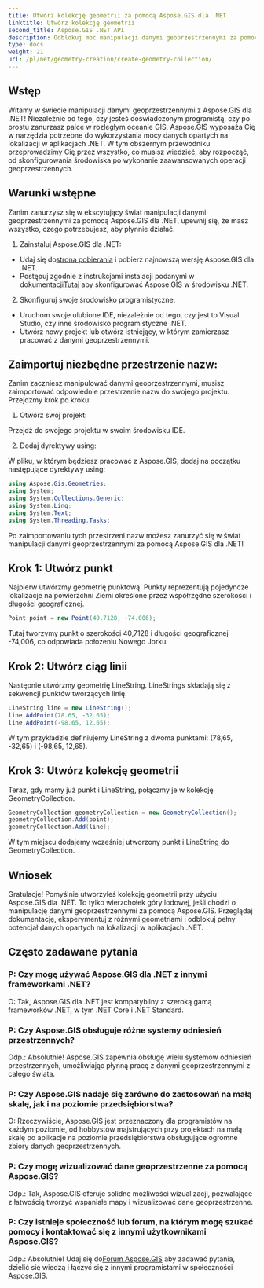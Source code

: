 ```yaml
---
title: Utwórz kolekcję geometrii za pomocą Aspose.GIS dla .NET
linktitle: Utwórz kolekcję geometrii
second_title: Aspose.GIS .NET API
description: Odblokuj moc manipulacji danymi geoprzestrzennymi za pomocą Aspose.GIS dla .NET. Bezproblemowo twórz, wizualizuj i analizuj dane oparte na lokalizacji w aplikacjach .NET.
type: docs
weight: 21
url: /pl/net/geometry-creation/create-geometry-collection/
---
```


## Wstęp

Witamy w świecie manipulacji danymi geoprzestrzennymi z Aspose.GIS dla .NET! Niezależnie od tego, czy jesteś doświadczonym programistą, czy po prostu zanurzasz palce w rozległym oceanie GIS, Aspose.GIS wyposaża Cię w narzędzia potrzebne do wykorzystania mocy danych opartych na lokalizacji w aplikacjach .NET. W tym obszernym przewodniku przeprowadzimy Cię przez wszystko, co musisz wiedzieć, aby rozpocząć, od skonfigurowania środowiska po wykonanie zaawansowanych operacji geoprzestrzennych.

## Warunki wstępne

Zanim zanurzysz się w ekscytujący świat manipulacji danymi geoprzestrzennymi za pomocą Aspose.GIS dla .NET, upewnij się, że masz wszystko, czego potrzebujesz, aby płynnie działać.

1. Zainstaluj Aspose.GIS dla .NET:

- Udaj się do[strona pobierania](https://releases.aspose.com/gis/net/) i pobierz najnowszą wersję Aspose.GIS dla .NET.
-  Postępuj zgodnie z instrukcjami instalacji podanymi w dokumentacji[Tutaj](https://reference.aspose.com/gis/net/) aby skonfigurować Aspose.GIS w środowisku .NET.

2. Skonfiguruj swoje środowisko programistyczne:

- Uruchom swoje ulubione IDE, niezależnie od tego, czy jest to Visual Studio, czy inne środowisko programistyczne .NET.
- Utwórz nowy projekt lub otwórz istniejący, w którym zamierzasz pracować z danymi geoprzestrzennymi.

## Zaimportuj niezbędne przestrzenie nazw:

Zanim zaczniesz manipulować danymi geoprzestrzennymi, musisz zaimportować odpowiednie przestrzenie nazw do swojego projektu. Przejdźmy krok po kroku:

1. Otwórz swój projekt:

Przejdź do swojego projektu w swoim środowisku IDE.

2. Dodaj dyrektywy using:

W pliku, w którym będziesz pracować z Aspose.GIS, dodaj na początku następujące dyrektywy using:

```csharp
using Aspose.Gis.Geometries;
using System;
using System.Collections.Generic;
using System.Linq;
using System.Text;
using System.Threading.Tasks;
```

Po zaimportowaniu tych przestrzeni nazw możesz zanurzyć się w świat manipulacji danymi geoprzestrzennymi za pomocą Aspose.GIS dla .NET!


## Krok 1: Utwórz punkt

Najpierw utwórzmy geometrię punktową. Punkty reprezentują pojedyncze lokalizacje na powierzchni Ziemi określone przez współrzędne szerokości i długości geograficznej.

```csharp
Point point = new Point(40.7128, -74.006);
```

Tutaj tworzymy punkt o szerokości 40,7128 i długości geograficznej -74,006, co odpowiada położeniu Nowego Jorku.

## Krok 2: Utwórz ciąg linii

Następnie utwórzmy geometrię LineString. LineStrings składają się z sekwencji punktów tworzących linię.

```csharp
LineString line = new LineString();
line.AddPoint(78.65, -32.65);
line.AddPoint(-98.65, 12.65);
```

W tym przykładzie definiujemy LineString z dwoma punktami: (78,65, -32,65) i (-98,65, 12,65).

## Krok 3: Utwórz kolekcję geometrii

Teraz, gdy mamy już punkt i LineString, połączmy je w kolekcję GeometryCollection.

```csharp
GeometryCollection geometryCollection = new GeometryCollection();
geometryCollection.Add(point);
geometryCollection.Add(line);
```

W tym miejscu dodajemy wcześniej utworzony punkt i LineString do GeometryCollection.

## Wniosek

Gratulacje! Pomyślnie utworzyłeś kolekcję geometrii przy użyciu Aspose.GIS dla .NET. To tylko wierzchołek góry lodowej, jeśli chodzi o manipulację danymi geoprzestrzennymi za pomocą Aspose.GIS. Przeglądaj dokumentację, eksperymentuj z różnymi geometriami i odblokuj pełny potencjał danych opartych na lokalizacji w aplikacjach .NET.

## Często zadawane pytania

### P: Czy mogę używać Aspose.GIS dla .NET z innymi frameworkami .NET?

O: Tak, Aspose.GIS dla .NET jest kompatybilny z szeroką gamą frameworków .NET, w tym .NET Core i .NET Standard.

### P: Czy Aspose.GIS obsługuje różne systemy odniesień przestrzennych?

Odp.: Absolutnie! Aspose.GIS zapewnia obsługę wielu systemów odniesień przestrzennych, umożliwiając płynną pracę z danymi geoprzestrzennymi z całego świata.

### P: Czy Aspose.GIS nadaje się zarówno do zastosowań na małą skalę, jak i na poziomie przedsiębiorstwa?

O: Rzeczywiście, Aspose.GIS jest przeznaczony dla programistów na każdym poziomie, od hobbystów majstrujących przy projektach na małą skalę po aplikacje na poziomie przedsiębiorstwa obsługujące ogromne zbiory danych geoprzestrzennych.

### P: Czy mogę wizualizować dane geoprzestrzenne za pomocą Aspose.GIS?

Odp.: Tak, Aspose.GIS oferuje solidne możliwości wizualizacji, pozwalające z łatwością tworzyć wspaniałe mapy i wizualizować dane geoprzestrzenne.

### P: Czy istnieje społeczność lub forum, na którym mogę szukać pomocy i kontaktować się z innymi użytkownikami Aspose.GIS?

 Odp.: Absolutnie! Udaj się do[Forum Aspose.GIS](https://forum.aspose.com/c/gis/33) aby zadawać pytania, dzielić się wiedzą i łączyć się z innymi programistami w społeczności Aspose.GIS.